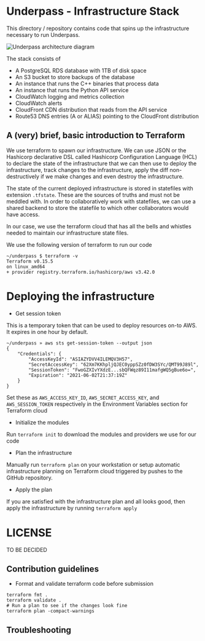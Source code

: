 # Underpass - Infrastructure Stack

This directory / repository contains code that spins up the infrastructure
necessary to run Underpass.

![Underpass architecture diagram](/images/underpass.png)

The stack consists of 

- A PostgreSQL RDS database with 1TB of disk space
- An S3 bucket to store backups of the database
- An instance that runs the C++ binaries that process data
- An instance that runs the Python API service
- CloudWatch logging and metrics collection
- CloudWatch alerts
- CloudFront CDN distribution that reads from the API service
- Route53 DNS entries (A or ALIAS) pointing to the CloudFront distribution

## A (very) brief, basic introduction to Terraform

We use terraform to spawn our infrastructure. We can use JSON or the Hashicorp
declarative DSL called Hashicorp Configuration Language (HCL) to declare the
state of the infrastructure that we can then use to deploy the infrastructure,
track changes to the infrastructure, apply the diff non-destructively if we 
make changes and even destroy the infrastructure.

The state of the current deployed infrastructure is stored in statefiles with
extension `.tfstate`. These are the sources of truths and must not be meddled
with. In order to collaboratively work with statefiles, we can use a shared
backend to store the statefile to which other collaborators would have access.

In our case, we use the terraform cloud that has all the bells and whistles
needed to maintain our infrastructure state files.

We use the following version of terraform to run our code

```
~/underpass $ terraform -v
Terraform v0.15.5
on linux_amd64
+ provider registry.terraform.io/hashicorp/aws v3.42.0
```

# Deploying the infrastructure

* Get session token

This is a temporary token that can be used to deploy resources on-to AWS. It
expires in one hour by default.

```
~/underpass » aws sts get-session-token --output json
{
    "Credentials": {
        "AccessKeyId": "ASIAZYDVV4ILEMQV3H57",
        "SecretAccessKey": "62Xm7KKhpljQJEC0yppSZz0fDW3SYc/QMT99J89l",
        "SessionToken": "FwoGZXIvYXdzE...sbQFWqz89I11mafgWQ5gBue6o=",
        "Expiration": "2021-06-02T21:37:19Z"
    }
}
```

Set these as `AWS_ACCESS_KEY_ID`, `AWS_SECRET_ACCESS_KEY`, and `AWS_SESSION_TOKEN`
respectively in the Environment Variables section for Terraform cloud

* Initialize the modules

Run `terraform init` to download the modules and providers we use for our code

* Plan the infrastructure

Manually run `terraform plan` on your workstation or setup automatic
infrastructure planning on Terraform cloud triggered by pushes to the GitHub
repository.

* Apply the plan

If you are satisfied with the infrastructure plan and all looks good, then apply
the infrastructure by running `terraform apply`


# LICENSE

TO BE DECIDED

## Contribution guidelines

- Format and validate terraform code before submission

```
terraform fmt .
terraform validate .
# Run a plan to see if the changes look fine
terraform plan -compact-warnings
```

## Troubleshooting
